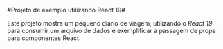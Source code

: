 #Projeto de exemplo utilizando React 19#

Este projeto mostra um pequeno diário de viagem, utilizando o _React 19_ para consumir um arquivo de dados e exemplificar a passagem de props para componentes React.
